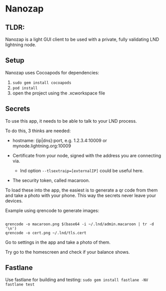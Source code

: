 # Nanozap

## TLDR:
Nanozap is a light GUI client to be used with a private, fully validating LND lightning node.

## Setup
Nanozap uses Cocoapods for dependencies:
 1. `sudo gem install cocoapods`
 2. `pod install`
 3. open the project using the .xcworkspace file
 
## Secrets
To use this app, it needs to be able to talk to your LND process.

To do this, 3 thinks are needed:

- hostname: {ip|dns}:port, e.g. 1.2.3.4:10009 or mynode.lightning.org:10009

- Certificate from your node, signed with the address you are connecting via.
  - lnd option `--tlsextraip=[externalIP]` could be useful here.

- The security token, called macaroon.

To load these into the app, the easiest is to generate a qr code from them and take a photo with your phone.
This way the secrets never leave your devices.

Example using qrencode to generate images:

```brew install qrencode

qrencode -o macaroon.png $(base64 -i ~/.lnd/admin.macaroon | tr -d '\n')
qrencode -o cert.png ~/.lnd/tls.cert
``` 

Go to settings in the app and take a photo of them.

Try go to the homescreen and check if your balance shows.

## Fastlane
Use fastlane for building and testing:
`sudo gem install fastlane -NV`
`fastlane test`

